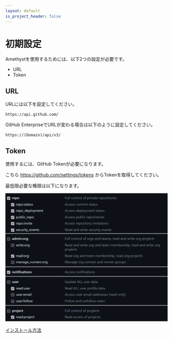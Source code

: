 ```yaml
---
layout: default
is_project_header: false
---
```


# 初期設定

Amethystを使用するためには、以下2つの設定が必要です。

- URL
- Token

## URL

URLには以下を設定してください。

```
https://api.github.com/
```

GitHub EnterpriseでURLが変わる場合は以下のように設定してください。

```
https://(Domain)/api/v3/
```

## Token

使用するには、GitHub Tokenが必要になります。

こちら https://github.com/settings/tokens からTokenを取得してください。

最低限必要な権限は以下になります。

![auth](../img/auth.png)

<div class="nav">
  <a href="install.html" class="nav__btn nav__btn--back">インストール方法</a>
  <p class="nav__btn nav__btn--empty"></p>
</div>
